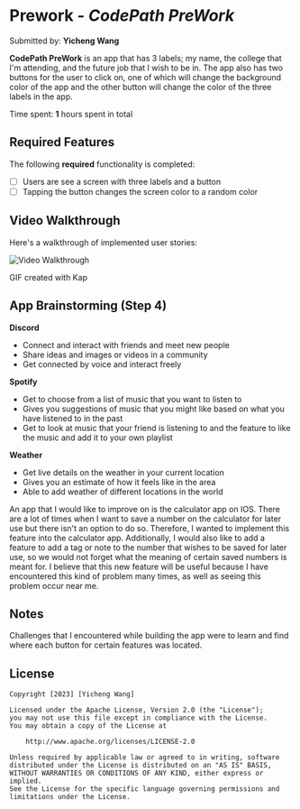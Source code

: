 # Prework - *CodePath PreWork*

Submitted by: **Yicheng Wang**

**CodePath PreWork** is an app that has 3 labels; my name, the college that I'm attending, and the future job that I wish to be in. The app also has two buttons for the user to click on, one of which will change the background color of the app and the other button will change the color of the three labels in the app.

Time spent: **1** hours spent in total

## Required Features

The following **required** functionality is completed:

- [ ] Users are see a screen with three labels and a button
- [ ] Tapping the button changes the screen color to a random color
 
## Video Walkthrough

Here's a walkthrough of implemented user stories:

<img src='https://i.imgur.com/oQmDYvb.gif' title='Video Walkthrough' width='' alt='Video Walkthrough' />

<!-- Replace this with whatever GIF tool you used! -->
GIF created with Kap  
<!-- Recommended tools:
[Kap](https://getkap.co/) for macOS
[ScreenToGif](https://www.screentogif.com/) for Windows
[peek](https://github.com/phw/peek) for Linux. -->

## App Brainstorming (Step 4)
**Discord**
  * Connect and interact with friends and meet new people
  * Share ideas and images or videos in a community
  * Get connected by voice and interact freely

**Spotify**
  * Get to choose from a list of music that you want to listen to
  * Gives you suggestions of music that you might like based on what you have listened to in the past
  * Get to look at music that your friend is listening to and the feature to like the music and add it to your own playlist

**Weather**
  * Get live details on the weather in your current location
  * Gives you an estimate of how it feels like in the area
  * Able to add weather of different locations in the world

  An app that I would like to improve on is the calculator app on IOS. There are a lot of times when I want to save a number on the calculator for later use but there isn't an option to do so. Therefore, I wanted to implement this feature into the calculator app. Additionally, I would also like to add a feature to add a tag or note to the number that wishes to be saved for later use, so we would not forget what the meaning of certain saved numbers is meant for. I believe that this new feature will be useful because I have encountered this kind of problem many times, as well as seeing this problem occur near me.
  
## Notes

Challenges that I encountered while building the app were to learn and find where each button for certain features was located.

## License

    Copyright [2023] [Yicheng Wang]

    Licensed under the Apache License, Version 2.0 (the "License");
    you may not use this file except in compliance with the License.
    You may obtain a copy of the License at

        http://www.apache.org/licenses/LICENSE-2.0

    Unless required by applicable law or agreed to in writing, software
    distributed under the License is distributed on an "AS IS" BASIS,
    WITHOUT WARRANTIES OR CONDITIONS OF ANY KIND, either express or implied.
    See the License for the specific language governing permissions and
    limitations under the License.
